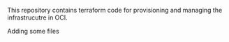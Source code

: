 This repository contains terraform code for provisioning and managing the infrastrucutre in OCI.

Adding some files